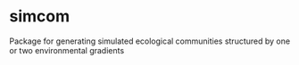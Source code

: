 # simcom
Package for generating simulated ecological communities structured by one or two environmental gradients
